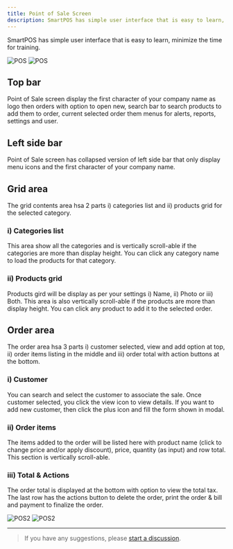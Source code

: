 ```yaml
---
title: Point of Sale Screen
description: SmartPOS has simple user interface that is easy to learn, minimize the time for training.
---
```


SmartPOS has simple user interface that is easy to learn, minimize the time for training.

![POS](/images/light/pos.png 'SmartPOS - Point of Sale Screen')
![POS](/images/dark/pos.png 'SmartPOS - Point of Sale Screen')

## Top bar

Point of Sale screen display the first character of your company name as logo then orders with option to open new, search bar to search products to add them to order, current selected order them menus for alerts, reports, settings and user.

## Left side bar

Point of Sale screen has collapsed version of left side bar that only display menu icons and the first character of your company name.

## Grid area

The grid contents area hsa 2 parts i) categories list and ii) products grid for the selected category.

### i) Categories list

This area show all the categories and is vertically scroll-able if the categories are more than display height. You can click any category name to load the products for that category.

### ii) Products grid

Products gird will be display as per your settings i) Name, ii) Photo or iii) Both. This area is also vertically scroll-able if the products are more than display height. You can click any product to add it to the selected order.

## Order area

The order area hsa 3 parts i) customer selected, view and add option at top, ii) order items listing in the middle and iii) order total with action buttons at the bottom.

### i) Customer

You can search and select the customer to associate the sale. Once customer selected, you click the view icon to view details. If you want to add new customer, then click the plus icon and fill the form shown in modal.

### ii) Order items

The items added to the order will be listed here with product name (click to change price and/or apply discount), price, quantity (as input) and row total. This section is vertically scroll-able.

### iii) Total & Actions

The order total is displayed at the bottom with option to view the total tax. The last row has the actions button to delete the order, print the order & bill and payment to finalize the order.

![POS2](/images/light/pos2.png 'SmartPOS - Point of Sale Screen with order item')
![POS2](/images/dark/pos2.png 'SmartPOS - Point of Sale Screen with order item')

---

> If you have any suggestions, please [start a discussion](https://github.com/SmartPOS-co/docs/discussions/new?category=ideas).
